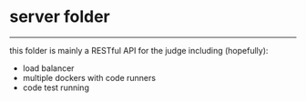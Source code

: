 # server folder
---

this folder is mainly a RESTful API for the judge including (hopefully):
- load balancer
- multiple dockers with code runners
- code test running